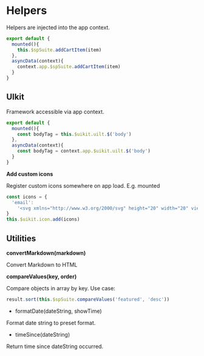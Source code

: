 # Helpers

Helpers are injected into the app context.

```javascript
export default {
  mounted(){
    this.$spSuite.addCartItem(item)
  },
  asyncData(context){
    context.app.$spSuite.addCartItem(item)
  }
}

```

## UIkit

Framework accessible via app context.

```javascript
export default {
  mounted(){
    const bodyTag = this.$uikit.uilt.$('body')
  },
  asyncData(context){
    const bodyTag = context.app.$uikit.uilt.$('body')
  }
}
```

**Add custom icons**

Register custom icons somewhere on app load. E.g. mounted

```javascript
const icons = {
  'email':
    '<svg xmlns="http://www.w3.org/2000/svg" height="20" width="20" viewBox="0 0 20 20"><path d="M10 .302C4.652.302.302 4.652.302 10c0 5.348 4.35 9.698 9.698 9.698a9.675 9.675 0 005.173-1.493l-.648-1.025A8.458 8.458 0 0110 18.486c-4.68 0-8.486-3.807-8.486-8.486 0-4.68 3.807-8.486 8.486-8.486 4.68 0 8.486 3.807 8.486 8.486v.606a1.82 1.82 0 01-1.818 1.819 1.82 1.82 0 01-1.819-1.819V6.363h-1.212v.464C12.747 5.808 11.455 5.15 10 5.15A4.855 4.855 0 005.15 10 4.855 4.855 0 0010 14.85c1.812 0 3.376-1.011 4.208-2.487a3.023 3.023 0 002.46 1.274c1.67 0 3.03-1.36 3.03-3.03V10c0-5.348-4.35-9.698-9.698-9.698zm0 13.335A3.64 3.64 0 016.363 10 3.64 3.64 0 0110 6.363 3.64 3.64 0 0113.637 10 3.64 3.64 0 0110 13.637z"/></svg>'
}
this.$uikit.icon.add(icons)
```

## Utilities

**convertMarkdown(markdown)**

Convert Markdown to HTML

**compareValues(key, order)**

Compare objects in array by key. Use case:
``` javascript
result.sort(this.$spSuite.compareValues('featured', 'desc'))
```

- formatDate(dateString, showTime)
  
Format date string to preset format.

- timeSince(dateString)
  
Return time since dateString occurred.